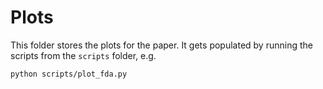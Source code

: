 # Plots

This folder stores the plots for the paper. It gets populated by running the scripts from the `scripts` folder, e.g.
```bash
python scripts/plot_fda.py
```
